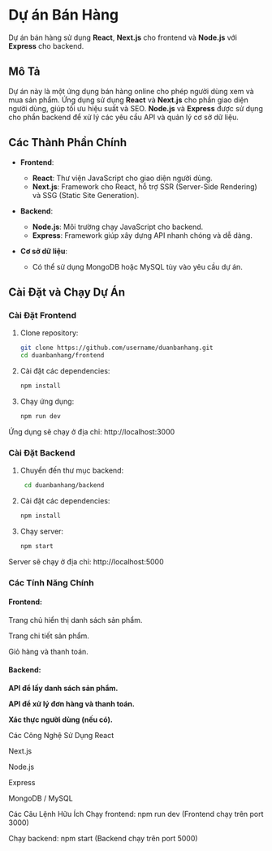 # Dự án Bán Hàng

Dự án bán hàng sử dụng **React**, **Next.js** cho frontend và **Node.js** với **Express** cho backend.

## Mô Tả

Dự án này là một ứng dụng bán hàng online cho phép người dùng xem và mua sản phẩm. Ứng dụng sử dụng **React** và **Next.js** cho phần giao diện người dùng, giúp tối ưu hiệu suất và SEO. **Node.js** và **Express** được sử dụng cho phần backend để xử lý các yêu cầu API và quản lý cơ sở dữ liệu.

## Các Thành Phần Chính

- **Frontend**: 
  - **React**: Thư viện JavaScript cho giao diện người dùng.
  - **Next.js**: Framework cho React, hỗ trợ SSR (Server-Side Rendering) và SSG (Static Site Generation).
  
- **Backend**:
  - **Node.js**: Môi trường chạy JavaScript cho backend.
  - **Express**: Framework giúp xây dựng API nhanh chóng và dễ dàng.
  
- **Cơ sở dữ liệu**:
  - Có thể sử dụng MongoDB hoặc MySQL tùy vào yêu cầu dự án.

## Cài Đặt và Chạy Dự Án

### Cài Đặt Frontend

1. Clone repository:

   ```bash
   git clone https://github.com/username/duanbanhang.git
   cd duanbanhang/frontend
2. Cài đặt các dependencies:
    ```bash
    npm install
4. Chạy ứng dụng:
    ```bash
    npm run dev
Ứng dụng sẽ chạy ở địa chỉ: http://localhost:3000

### Cài Đặt Backend
1. Chuyển đến thư mục backend:
     ```bash
      cd duanbanhang/backend
2. Cài đặt các dependencies:
     ```bash
    npm install
3. Chạy server:
     ```bash
    npm start
Server sẽ chạy ở địa chỉ: http://localhost:5000

 ### Các Tính Năng Chính
 #### Frontend:

Trang chủ hiển thị danh sách sản phẩm.

Trang chi tiết sản phẩm.

Giỏ hàng và thanh toán.

#### Backend:

**API để lấy danh sách sản phẩm.**

**API để xử lý đơn hàng và thanh toán.**

**Xác thực người dùng (nếu có).**

Các Công Nghệ Sử Dụng
React

Next.js

Node.js

Express

MongoDB / MySQL

Các Câu Lệnh Hữu Ích
Chạy frontend: npm run dev (Frontend chạy trên port 3000)

Chạy backend: npm start (Backend chạy trên port 5000)

